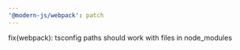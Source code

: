 ```yaml
---
'@modern-js/webpack': patch
---
```


fix(webpack): tsconfig paths should work with files in node_modules

